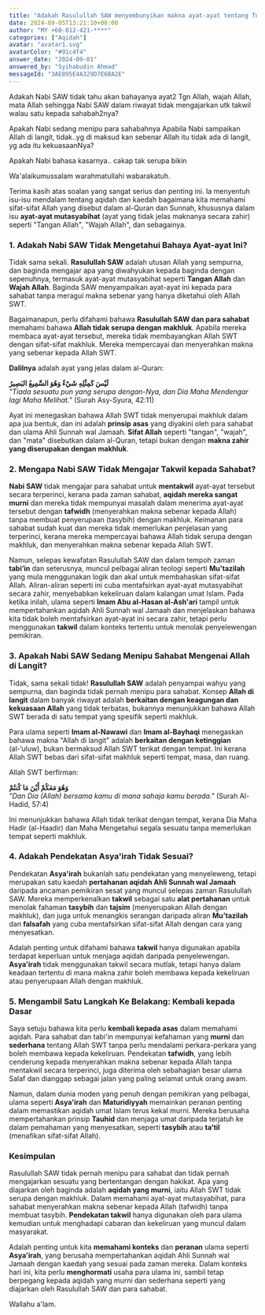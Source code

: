 ```yaml
---
title: "Adakah Rasulullah SAW menyembunyikan makna ayat-ayat tentang Tuhan, sehingga dia tidak mengajarkan tafsiran kepada sahabatnya?"
date: 2024-09-05T13:21:10+08:00
author: "MY +60-012-421-****"
categories: ["Aqidah"]
avatar: "avatar1.svg"
avatarColor: "#91c4f4"
answer_date: "2024-09-01"
answered_by: "Syihabudin Ahmad"
messageId: "3AE895E4A329D7E6BA2E"
---
```


Adakah Nabi SAW tidak tahu akan bahayanya ayat2 Tgn Allah, wajah Allah, mata Allah sehingga Nabi SAW dalam riwayat tidak mengajarkan utk takwil walau satu kepada sahabah2nya?

Apakah Nabi sedang menipu para sahabahnya Apabila Nabi sampaikan Allah di langit, tidak..yg di maksud kan sebenar Allah itu tidak ada di langit, yg ada itu kekuasaanNya?

Apakah Nabi bahasa kasarnya.. cakap tak serupa bikin

<!--more-->

Wa'alaikumussalam warahmatullahi wabarakatuh.

Terima kasih atas soalan yang sangat serius dan penting ini. Ia menyentuh isu-isu mendalam tentang aqidah dan kaedah bagaimana kita memahami sifat-sifat Allah yang disebut dalam al-Quran dan Sunnah, khususnya dalam isu **ayat-ayat mutasyabihat** (ayat yang tidak jelas maknanya secara zahir) seperti "Tangan Allah", "Wajah Allah", dan sebagainya.

### 1. **Adakah Nabi SAW Tidak Mengetahui Bahaya Ayat-ayat Ini?**

Tidak sama sekali. **Rasulullah SAW** adalah utusan Allah yang sempurna, dan baginda mengajar apa yang diwahyukan kepada baginda dengan sepenuhnya, termasuk ayat-ayat mutasyabihat seperti **Tangan Allah** dan **Wajah Allah**. Baginda SAW menyampaikan ayat-ayat ini kepada para sahabat tanpa meragui makna sebenar yang hanya diketahui oleh Allah SWT.

Bagaimanapun, perlu difahami bahawa **Rasulullah SAW dan para sahabat** memahami bahawa **Allah tidak serupa dengan makhluk**. Apabila mereka membaca ayat-ayat tersebut, mereka tidak membayangkan Allah SWT dengan sifat-sifat makhluk. Mereka mempercayai dan menyerahkan makna yang sebenar kepada Allah SWT.

**Dalilnya** adalah ayat yang jelas dalam al-Quran:

**لَيْسَ كَمِثْلِهِ شَيْءٌ وَهُوَ السَّمِيعُ البَصِيرُ**  
_"Tiada sesuatu pun yang serupa dengan-Nya, dan Dia Maha Mendengar lagi Maha Melihat."_ (Surah Asy-Syura, 42:11)

Ayat ini menegaskan bahawa Allah SWT tidak menyerupai makhluk dalam apa jua bentuk, dan ini adalah **prinsip asas** yang diyakini oleh para sahabat dan ulama Ahli Sunnah wal Jamaah. **Sifat Allah** seperti "tangan", "wajah", dan "mata" disebutkan dalam al-Quran, tetapi bukan dengan **makna zahir yang diserupakan dengan makhluk**.

### 2. **Mengapa Nabi SAW Tidak Mengajar Takwil kepada Sahabat?**

**Nabi SAW** tidak mengajar para sahabat untuk **mentakwil** ayat-ayat tersebut secara terperinci, kerana pada zaman sahabat, **aqidah mereka sangat murni** dan mereka tidak mempunyai masalah dalam menerima ayat-ayat tersebut dengan **tafwidh** (menyerahkan makna sebenar kepada Allah) tanpa membuat penyerupaan (tasybih) dengan makhluk. Keimanan para sahabat sudah kuat dan mereka tidak memerlukan penjelasan yang terperinci, kerana mereka mempercayai bahawa Allah tidak serupa dengan makhluk, dan menyerahkan makna sebenar kepada Allah SWT.

Namun, selepas kewafatan Rasulullah SAW dan dalam tempoh zaman **tabi’in** dan seterusnya, muncul pelbagai aliran teologi seperti **Mu'tazilah** yang mula menggunakan logik dan akal untuk membahaskan sifat-sifat Allah. Aliran-aliran seperti ini cuba mentafsirkan ayat-ayat mutasyabihat secara zahir, menyebabkan kekeliruan dalam kalangan umat Islam. Pada ketika inilah, ulama seperti **Imam Abu al-Hasan al-Ash'ari** tampil untuk mempertahankan aqidah Ahli Sunnah wal Jamaah dan menjelaskan bahawa kita tidak boleh mentafsirkan ayat-ayat ini secara zahir, tetapi perlu menggunakan **takwil** dalam konteks tertentu untuk menolak penyelewengan pemikiran.

### 3. **Apakah Nabi SAW Sedang Menipu Sahabat Mengenai Allah di Langit?**

Tidak, sama sekali tidak! **Rasulullah SAW** adalah penyampai wahyu yang sempurna, dan baginda tidak pernah menipu para sahabat. Konsep **Allah di langit** dalam banyak riwayat adalah **berkaitan dengan keagungan dan kekuasaan Allah** yang tidak terbatas, bukannya menunjukkan bahawa Allah SWT berada di satu tempat yang spesifik seperti makhluk.

Para ulama seperti **Imam al-Nawawi** dan **Imam al-Bayhaqi** menegaskan bahawa makna "Allah di langit" adalah **berkaitan dengan ketinggian** (al-‘uluw), bukan bermaksud Allah SWT terikat dengan tempat. Ini kerana Allah SWT bebas dari sifat-sifat makhluk seperti tempat, masa, dan ruang.

Allah SWT berfirman:

**وَهُوَ مَعَكُمْ أَيْنَ مَا كُنتُمْ**  
_"Dan Dia (Allah) bersama kamu di mana sahaja kamu berada."_ (Surah Al-Hadid, 57:4)

Ini menunjukkan bahawa Allah tidak terikat dengan tempat, kerana Dia Maha Hadir (al-Haadir) dan Maha Mengetahui segala sesuatu tanpa memerlukan tempat seperti makhluk.

### 4. **Adakah Pendekatan Asya'irah Tidak Sesuai?**

Pendekatan **Asya'irah** bukanlah satu pendekatan yang menyeleweng, tetapi merupakan satu kaedah **pertahanan aqidah Ahli Sunnah wal Jamaah** daripada ancaman pemikiran sesat yang muncul selepas zaman Rasulullah SAW. Mereka memperkenalkan **takwil** sebagai satu **alat pertahanan** untuk menolak fahaman **tasybih** dan **tajsim** (menyerupakan Allah dengan makhluk), dan juga untuk menangkis serangan daripada aliran **Mu’tazilah** dan **falsafah** yang cuba mentafsirkan sifat-sifat Allah dengan cara yang menyesatkan.

Adalah penting untuk difahami bahawa **takwil** hanya digunakan apabila terdapat keperluan untuk menjaga aqidah daripada penyelewengan. **Asya'irah** tidak menggunakan takwil secara mutlak, tetapi hanya dalam keadaan tertentu di mana makna zahir boleh membawa kepada kekeliruan atau penyerupaan Allah dengan makhluk.

### 5. **Mengambil Satu Langkah Ke Belakang: Kembali kepada Dasar**

Saya setuju bahawa kita perlu **kembali kepada asas** dalam memahami aqidah. Para sahabat dan tabi'in mempunyai kefahaman yang **murni** dan **sederhana** tentang Allah SWT tanpa perlu mendalami perkara-perkara yang boleh membawa kepada kekeliruan. Pendekatan **tafwidh**, yang lebih cenderung kepada menyerahkan makna sebenar kepada Allah tanpa mentakwil secara terperinci, juga diterima oleh sebahagian besar ulama Salaf dan dianggap sebagai jalan yang paling selamat untuk orang awam.

Namun, dalam dunia moden yang penuh dengan pemikiran yang pelbagai, ulama seperti **Asya'irah** dan **Maturidiyyah** memainkan peranan penting dalam memastikan aqidah umat Islam terus kekal murni. Mereka berusaha mempertahankan prinsip **Tauhid** dan menjaga umat daripada terjatuh ke dalam pemahaman yang menyesatkan, seperti **tasybih** atau **ta’til** (menafikan sifat-sifat Allah).

### Kesimpulan

Rasulullah SAW tidak pernah menipu para sahabat dan tidak pernah mengajarkan sesuatu yang bertentangan dengan hakikat. Apa yang diajarkan oleh baginda adalah **aqidah yang murni**, iaitu Allah SWT tidak serupa dengan makhluk. Dalam memahami ayat-ayat mutasyabihat, para sahabat menyerahkan makna sebenar kepada Allah (tafwidh) tanpa membuat tasybih. **Pendekatan takwil** hanya digunakan oleh para ulama kemudian untuk menghadapi cabaran dan kekeliruan yang muncul dalam masyarakat.

Adalah penting untuk kita **memahami konteks** dan **peranan** ulama seperti **Asya'irah**, yang berusaha mempertahankan aqidah Ahli Sunnah wal Jamaah dengan kaedah yang sesuai pada zaman mereka. Dalam konteks hari ini, kita perlu **menghormati** usaha para ulama ini, sambil tetap berpegang kepada aqidah yang murni dan sederhana seperti yang diajarkan oleh Rasulullah SAW dan para sahabat.

Wallahu a'lam.
